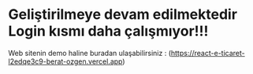 # Geliştirilmeye devam edilmektedir Login kısmı daha çalışmıyor!!!

Web sitenin demo haline buradan ulaşabilirsiniz :  (https://react-e-ticaret-l2edqe3c9-berat-ozgen.vercel.app)

